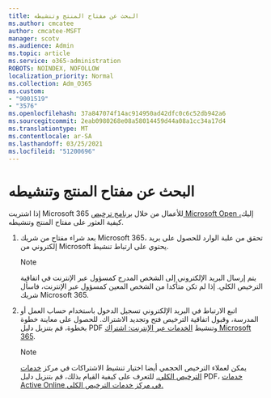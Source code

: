 ```yaml
---
title: البحث عن مفتاح المنتج وتنشيطه
ms.author: cmcatee
author: cmcatee-MSFT
manager: scotv
ms.audience: Admin
ms.topic: article
ms.service: o365-administration
ROBOTS: NOINDEX, NOFOLLOW
localization_priority: Normal
ms.collection: Adm_O365
ms.custom:
- "9001519"
- "3576"
ms.openlocfilehash: 37a847074f14ac914950ad42dfc0c6c52db942a6
ms.sourcegitcommit: 2eab0980268e08a58014459d44a08a1cc34a17d4
ms.translationtype: MT
ms.contentlocale: ar-SA
ms.lasthandoff: 03/25/2021
ms.locfileid: "51200696"
---
```

# <a name="find-and-activate-my-product-key"></a>البحث عن مفتاح المنتج وتنشيطه

إذا اشتريت Microsoft 365 للأعمال من خلال [برنامج ترخيص Microsoft Open ،](https://go.microsoft.com/fwlink/p/?LinkID=613298)إليك كيفية العثور على مفتاح المنتج وتنشيطه.

1. بعد شراء مفتاح من شريك Microsoft 365، تحقق من علبة الوارد للحصول على بريد إلكتروني من Microsoft يحتوي على ارتباط تنشيط.

    > [!NOTE]
    > يتم إرسال البريد الإلكتروني إلى الشخص المدرج كمسؤول عبر الإنترنت في اتفاقية الترخيص الكلي. إذا لم تكن متأكدا من الشخص المعين كمسؤول عبر الإنترنت، فاسأل شريك Microsoft 365.
1. اتبع الارتباط في البريد الإلكتروني تسجيل الدخول باستخدام حساب العمل أو المدرسة، وقبول اتفاقية الترخيص فتح وتجديد الاشتراك. للحصول على معاينة خطوة بخطوة، قم بتنزيل دليل PDF وتنشيط [الخدمات عبر الإنترنت: اشتراك Microsoft 365](https://go.microsoft.com/fwlink/p/?LinkId=618100).

    > [!NOTE]
    > يمكن لعملاء الترخيص الحجمي أيضا اختيار تنشيط الاشتراكات في مركز [خدمات الترخيص الكلي.](https://go.microsoft.com/fwlink/p/?LinkID=282016) للتعرف على كيفية القيام بذلك، قم بتنزيل دليل PDF، [خدمات Active Online في مركز خدمات الترخيص الكلي.](https://go.microsoft.com/fwlink/p/?LinkId=618096)
